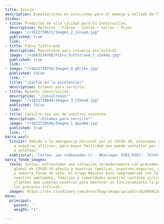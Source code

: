 ```yaml
---
title: Inicio
description: Especialistas en soluciones para el manejo y sellado de fluidos
slides:
- title: Productos de alta calidad para la Construcción.
  description: Morteros - Fibras - Juntas - Sellos - Pisos
  image: "/v1622730672/Imagen_2_jnnvpm.jpg"
  published: true
  link: ''
- title: Fibra Tuffstrand
  description: Macrofibra para refuerzo estructural.
  image: "/v1603234768/Fibra_Tuffstrand_f_v2akdq.jpg"
  published: true
  link: ''
- image: "/v1622730758/Imagen_4_g9rjbv.jpg"
  published: false
  link: ''
  title: "¡Confíe en la excelencia!"
  description: Estamos para servirle.
- title: Novatec Construcción.
  description: "¡Consúltenos!"
  image: "/v1622730844/Imagen_3_t2bkw0.jpg"
  published: false
  link: ''
- title: Consulte con uno de nuestros asesores.
  description: "¡Estamos para servirle!"
  image: "/v1622730556/Imagne_1_qqzd8m.jpg"
  published: true
  link: ''
barra_azul:
  titular: Debido a la emergencia nacional por el COVID-19, estaremos con acceso controlado
    a nuestras oficinas, para mayor facilidad nos puede contactar por correo, Whatsapp
    o teléfono!
  subtitular: 'Correo: sac-nc@novatec.cr - Whatsapp: 6383-6383 - Teléfono: 2239-1111'
barra_fondo_imagen:
  texto: Juntos, enfrentamos una situación verdaderamente sin precedentes. La pandemia
    global de COVID-19 afecta a nuestras familias, nuestros negocios, nuestras comunidades
    y nuestra forma de vida. El Grupo Novatec está comprometido con la seguridad de
    nuestros empleados, familias y comunidades mientras continúa sirviendo a nuestros
    clientes que cuentan nosotros para mantener en funcionamiento la producción y
    los procesos críticos.
  imagen: https://res.cloudinary.com/drnun7bay/image/upload/v1626994116/AdobeStock_266885345_zyazml.jpg
menu:
  principal:
    parent: ''
    weight: "1"

---
```


